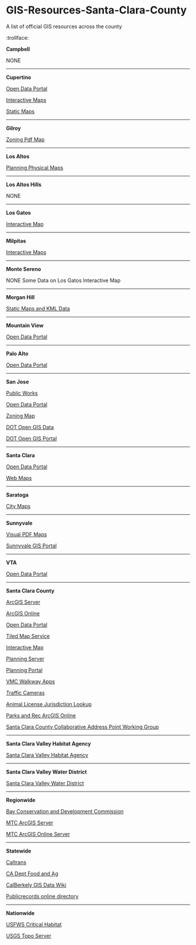 # GIS-Resources-Santa-Clara-County
A list of official GIS resources across the county

:trollface:


**Campbell**

NONE

---

**Cupertino**

[Open Data Portal](http://gis.cupertino.opendata.arcgis.com/)

[Interactive Maps](https://gis.cupertino.org/webapps/)

[Static Maps](https://gis.cupertino.org/staticmaps/)

---

**Gilroy**

[Zoning Pdf Map](http://www.gilroyedc.org/pdf/ZoningMap.pdf)

---

**Los Altos**

[Planning Physical Maps](http://www.losaltosca.gov/communitydevelopment/page/adopted-plans)

---

**Los Altos Hills**

NONE

---

**Los Gatos**

[Interactive Map](http://www.losgatosca.gov/map)

---

**Milpitas**

[Interactive Maps](http://www.ci.milpitas.ca.gov/milpitas/departments/information-services/geographic-information/)

---

**Monte Sereno**

NONE
Some Data on Los Gatos Interactive Map

---

**Morgan Hill**

[Static Maps and KML Data](http://www.morgan-hill.ca.gov/657/Maps)

---

**Mountain View**

[Open Data Portal](http://data.mountainview.opendata.arcgis.com/datasets?sort_by=updated_at)

---

**Palo Alto**

[Open Data Portal](http://data.cityofpaloalto.org/dashboards/7576/palo-alto-gis-data/)

---

**San Jose**

[Public Works](http://www.sanjoseca.gov/index.aspx?NID=3308)

[Open Data Portal](http://data.sanjoseca.gov/home)

[Zoning Map](http://www.sanjoseca.gov/index.aspx?nid=2037)

[DOT Open GIS Data](http://gisdata.csjdotgis.opendata.arcgis.com/datasets)

[DOT Open GIS Portal](https://csjdotgis.maps.arcgis.com/home/index.html)

---

**Santa Clara**

[Open Data Portal](https://map.santaclaraca.gov/data)

[Web Maps](http://santaclaraca.gov/residents/maps)

---

**Saratoga**

[City Maps](http://www.saratoga.ca.us/about/city_maps/)

---

**Sunnyvale**

[Visual PDF Maps](http://sunnyvale.ca.gov/Departments/CommunityDevelopment/MapsandData.aspx)

[Sunnyvale GIS Portal](http://gis.sunnyvale.ca.gov/gallery/)

---

**VTA**

[Open Data Portal](http://data.vta.org)

---

**Santa Clara County**

[ArcGIS Server](https://www.sccgov.org/gis/rest/services)

[ArcGIS Online](http://services.arcgis.com/NkcnS0qk4w2wasOJ/arcgis/rest/services/)

[Open Data Portal](http://prod.sccgov.opendata.arcgis.com/)

[Tiled Map Service](http://tiles.arcgis.com/tiles/NkcnS0qk4w2wasOJ/arcgis/rest/services/)

[Interactive Map](https://www.sccgov.org/gis/giswelcome/)

[Planning Server](http://services2.arcgis.com/tcv2cMrq63AgvbHF/ArcGIS/rest/services)

[Planning Portal](http://gisdata.sccplanning.opendata.arcgis.com/)

[VMC Walkway Apps](https://www.scvmc.org/patients/Pages/Campus-Walk-Me-App.aspx)

[Traffic Cameras](https://www.sccgov.org/sites/scc/Pages/SCC-Live-Traffic.aspx)

[Animal License Jurisdiction Lookup](https://www.sccgov.org/sites/acc/licenseapet/Pages/default.aspx)

[Parks and Rec ArcGIS Online](http://sccparks.maps.arcgis.com/home/index.html)

[Santa Clara County Collaborative Address Point Working Group](http://sccgov.maps.arcgis.com/home/group.html?id=12035bae10f242a58e46c433ebfe4b69)

---

**Santa Clara Valley Habitat Agency**

[Santa Clara Valley Habitat Agency](http://scv-habitatagency.org/193/GIS-Data-Key-Maps)

---

**Santa Clara Valley Water District**

[Santa Clara Valley Water District](http://www.valleywater.org/services/GIS.aspx)

---

**Regionwide**

[Bay Conservation and Development Commission](http://goo.gl/yeoDO7)

[MTC ArcGIS Server](http://gis.mtc.ca.gov/mtc/rest/services)

[MTC ArcGIS Online Server](https://services3.arcgis.com/i2dkYWmb4wHvYPda/arcgis/rest/services/)

---

**Statewide**

[Caltrans](http://www.dot.ca.gov/hq/tsip/gis/datalibrary/)

[CA Dept Food and Ag](http://gis.cdfa.ca.gov/ArcGIS/rest/services)

[CalBerkely GIS Data Wiki](http://www.lib.berkeley.edu/wikis/EART_wiki/index.php?n=Main.GISDataSources)

[Publicrecords online directory](http://publicrecords.onlinesearches.com/California-GIS-and-Mapping.htm)

---

**Nationwide**

[USFWS Critical Habitat](http://ecos.fws.gov/arcgis/rest/services/crithab/usfwsCriticalHabitat/MapServer)

[USGS Topo Server](http://services.nationalmap.gov/arcgis/rest/services/USGSTopoLarge/MapServer)
